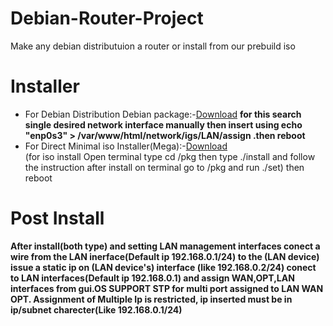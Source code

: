 # Debian-Router-Project
Make any debian distributuion a router or install from our prebuild iso

# Installer
<ul>
 <li>For Debian Distribution Debian package:-<a href="https://github.com/sounakkar/Debian-Router-Project/blob/main/DEBIAN/drp.deb?raw=true">Download</a>
 <strong>for this search single desired network interface manually then insert using echo "enp0s3" > /var/www/html/network/igs/LAN/assign .then reboot</strong>
 </li>
 <li>For Direct Minimal iso Installer(Mega):-<a href="https://mega.nz/file/YVFxDSja#DZiwNc6X2EyG_WrdaehNCebAInY5StXigm4ObWf3I9Q">Download</a> <br> (for iso install Open terminal type cd /pkg then type ./install and follow the instruction after install on terminal go to /pkg and run ./set) then reboot </li>
  </ul>

# Post Install
 <strong>After install(both type) and setting LAN management interfaces conect a wire from the LAN inerface(Default ip 192.168.0.1/24) to the (LAN device) issue a static ip on (LAN device's) interface (like 192.168.0.2/24) conect to LAN  interfaces(Default ip 192.168.0.1)  and assign WAN,OPT,LAN interfaces from gui.OS SUPPORT STP for multi port assigned to LAN WAN OPT. Assignment of Multiple Ip is restricted, ip inserted must be in ip/subnet charecter(Like 192.168.0.1/24)  </strong>
